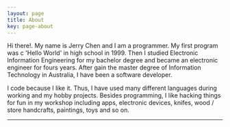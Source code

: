 ```yaml
---
layout: page
title: About
key: page-about
---
```


Hi there!. My name is Jerry Chen and I am a programmer. My first program was c 'Hello World' in high school in 1999. Then I studied Electronic Information Engineering for my bachelor degree and became an electronic engineer for fours years. After gain the master degree of Information Technology in Australia, I have been a software developer.

I code because I like it. Thus, I have used many different languages during working and my hobby projects. Besides programming, I like hacking things for fun in my workshop including apps, electronic devices, knifes, wood / store handcrafts, paintings, toys and so on.  


----



<!-- ### Experience
---- -->

<!-- position | time frame | company | description | achievements
--- | --- | --- | --- | ---
Full Stack Developer | April 2015 - now | Wherewot | developing and maintaining apps of back-ends and front-ends,  mentoring | [wherewot](wherewot.com) / [buscodes](buscodes.com) / [fetchodes](fetchcodes.com) / [nutrientbase](nutrientbase.com) / DatajetAPI / WherewotAdmin(electron)
Project Manager | Jan 2008 - May 2011 | Ningxia Global Valve Co,.Ltd | developing systems, technique supporting | traveling half of China, two small controlling system for pipe system
Electronic Engineer | July 2006 - Dec 2007 | Heling Electronic Co,.Ltd | MCU programming, PCB Design | Company level prizes, student -> professional journey -->


<!-- ### Skills
----

skill | experience | notes | projects
--- | --- | --- | --- | ---
C/C++ | 10 yrs+ | still a learner | [Toy Operation System](https://gitlab.com/study-c/study-c-plus-plus/toyOS), [Thread Pool](https://gitlab.com/jerry153fish/threadpool)
C# | < 1 yrs Assignment HD level |  learning hard now | [Automatic Job Seek and CV generate in .net core and DDD](https://gitlab.com/jerry153fish/dot-net-job-seek)
Java | < 1 yrs Assignment D level | learning spring boot now | 
js/ES6/nodejs | 6 yr+ | current survival skill | [Toy Virtual Dom](https://github.com/jerry153fish/toy-v-dom)
python | 6 yr+ | life is short | [Job seek python version](https://gitlab.com/jerry153fish/job-seek)
SQL | 10 yr+ | small table join big table | all wherewot projects
NoSQL | 3 yr+ | dynamodb / mongodb / redis | all wherewot projects
HTML5 / CSS / SASS | 10 yr+ | average + in backend programmers  | [Midway Point Christian Fellowship](www.mpcf.com.au)
*nix| 6 yr+ | Ubuntu -> OpenSUSE -> Arch Linux -> Ubuntu + i3 -> Mac -->





